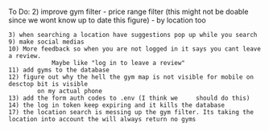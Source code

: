 To Do: 2) improve gym filter - price range filter (this might not be doable since we wont know up to date this figure) - by location too

    3) when searching a location have suggestions pop up while you search
    9) make social medias
    10) More feedback so when you are not logged in it says you cant leave a review.
                Maybe like "log in to leave a review"
    11) add gyms to the database
    12) figure out why the hell the gym map is not visible for mobile on desctop bit is visible
            on my actual phone
    13) add the form auth codes to .env (I think we     should do this)
    14) the log in token keep expiring and it kills the database
    17) the location search is messing up the gym filter. Its taking the location into account the will always return no gyms
